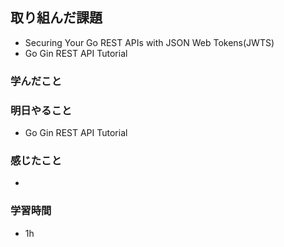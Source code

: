 ## 取り組んだ課題
- Securing Your Go REST APIs with JSON Web Tokens(JWTS)
- Go Gin REST API Tutorial

### 学んだこと

### 明日やること
- Go Gin REST API Tutorial

### 感じたこと
- 

### 学習時間
- 1h